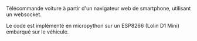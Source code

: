 Télécommande voiture à partir d'un navigateur web de smartphone, utilisant un websocket.

Le code est implémenté en micropython sur un ESP8266 (Lolin D1 Mini) embarqué sur le véhicule.

